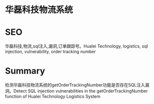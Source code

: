 # 华磊科技物流系统
# SEO
华磊科技,物流,sql注入,漏洞,订单跟踪号。Hualei Technology, logistics, sql injection, vulnerability, order tracking number
# Summary
检测华磊科技物流系统的getOrderTrackingNumber功能是否存在SQL注入漏洞。Detect SQL injection vulnerabilities in the getOrderTrackingNumber function of Hualei Technology Logistics System
